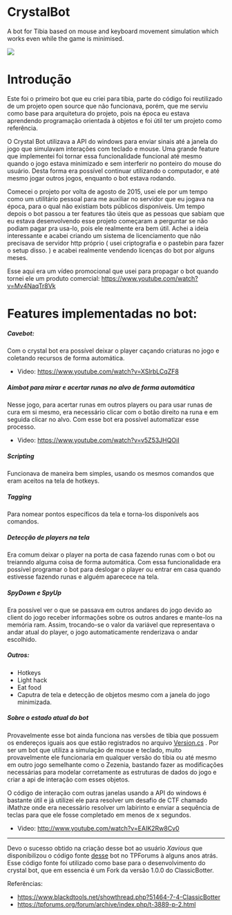 # CrystalBot
A bot for Tibia based on mouse and keyboard movement simulation which works even while the game is minimised.

![](Image.png)


# Introdução

Este foi o primeiro bot que eu criei para tibia, parte do código foi reutilizado de um projeto open source que não funcionava, porém, que me serviu como base para arquitetura do projeto, pois na época eu estava aprendendo programação orientada à objetos e foi útil ter um projeto como referência.

O Crystal Bot utilizava a API do windows para enviar sinais até a janela do jogo que simulavam interações com teclado e mouse.
Uma grande feature que implementei foi tornar essa funcionalidade funcional até mesmo quando o jogo estava minimizado e sem interferir no ponteiro do mouse do usuário. Desta forma era possível continuar utilizando o computador, e até mesmo jogar outros jogos, enquanto o bot estava rodando.

Comecei o projeto por volta de agosto de 2015, usei ele por um tempo como um utilitário pessoal para me auxiliar no servidor que eu jogava na época, para o qual não existiam bots públicos disponíveis. Um tempo depois o bot passou a ter features tão úteis que as pessoas que sabiam que eu estava desenvolvendo esse projeto começaram a perguntar se não podiam pagar pra usa-lo, pois ele realmente era bem útil. Achei a ideia interessante e acabei criando um sistema de licenciamento que não precisava de servidor http próprio ( usei criptografia e o pastebin para fazer o setup disso. ) e acabei realmente vendendo licenças do bot por alguns meses.

Esse aqui era um vídeo promocional que usei para propagar o bot quando tornei ele um produto comercial: https://www.youtube.com/watch?v=Mv4NaqTr8Vk


# Features implementadas no bot:
##### Cavebot:

Com o crystal bot era possível deixar o player caçando criaturas no jogo e coletando recursos de forma automática.

  * Video: https://www.youtube.com/watch?v=XSlrbLCqZF8

##### Aimbot para mirar e acertar runas no alvo de forma automática

Nesse jogo, para acertar runas em outros players ou para usar runas de cura em si mesmo, era necessário clicar com o botão direito na runa e em seguida clicar no alvo. Com esse bot era possível automatizar esse processo.

  * Video: https://www.youtube.com/watch?v=v5Z53JHQOiI
  
##### Scripting 
Funcionava de maneira bem simples, usando os mesmos comandos que eram aceitos na tela de hotkeys.

##### Tagging 
Para nomear pontos específicos da tela e torna-los disponívels aos comandos.

##### Detecção de players na tela
Era comum deixar o player na porta de casa fazendo runas com o bot ou treianndo alguma coisa de forma automática. Com essa funcionalidade era possível programar o bot para deslogar o player ou entrar em casa quando estivesse fazendo runas e alguém aparecece na tela.

##### SpyDown e SpyUp 
Era possível ver o que se passava em outros andares do jogo devido ao client do jogo receber informações sobre os outros andares e mante-los na memória ram. Assim, trocando-se o valor da variável que representava o andar atual do player, o jogo automaticamente renderizava o andar escolhido.

##### Outros:
* Hotkeys
* Light hack
* Eat food
* Caputra de tela e detecção de objetos mesmo com a janela do jogo minimizada.

##### Sobre o estado atual do bot

Provavelmente esse bot ainda funciona nas versões de tibia que possuem os endereços iguais aos que estão registrados no arquivo [Version.cs](https://github.com/PimentelM/CrystalBot/blob/master/ClassicBotter/Addresses/Version.cs) . Por ser um bot que utiliza a simulação de mouse e teclado, muito provavelmente ele funcionaria em qualquer versão do tibia ou até mesmo em outro jogo semelhante como o Zezenia, bastando fazer as modificações necessárias para modelar corretamente as estruturas de dados do jogo e criar a api de interação com esses objetos.

O código de interação com outras janelas usando a API do windows é bastante útil e já utilizei ele para resolver um desafio de CTF chamado iMathze onde era necessário resolver um labirinto e enviar a sequência de teclas para que ele fosse completado em menos de x segundos.

* Video: http://www.youtube.com/watch?v=EAIK2Rw8Cv0

---

Devo o sucesso obtido na criação desse bot ao usuário *Xavious* que disponibilizou o código fonte [desse](https://github.com/PimentelM/ClassicBotter) bot no TPForums à alguns anos atrás. Esse código fonte foi utilizado como base para o desenvolvimento do crystal bot, que em essencia é um Fork da versão 1.0.0 do ClassicBotter.

Referências: 
* https://www.blackdtools.net/showthread.php?51464-7-4-ClassicBotter
* https://tpforums.org/forum/archive/index.php/t-3889-p-2.html


